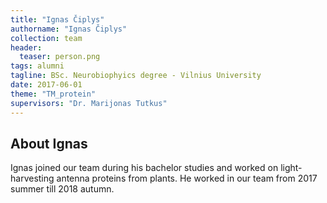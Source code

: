 ```yaml
---
title: "Ignas Čiplys"
authorname: "Ignas Čiplys"
collection: team
header:
  teaser: person.png
tags: alumni
tagline: BSc. Neurobiophyics degree - Vilnius University
date: 2017-06-01
theme: "TM_protein"
supervisors: "Dr. Marijonas Tutkus"
---
```


<h2>About Ignas</h2>
Ignas joined our team during his bachelor studies and worked on light-harvesting antenna proteins from plants. He worked in our team from 2017 summer till 2018 autumn.


<!---{% include author-research-themes.html %}--->
<!---{% include team-member-collaborators.html %}--->
<!---{% include publication-list.html %}--->
